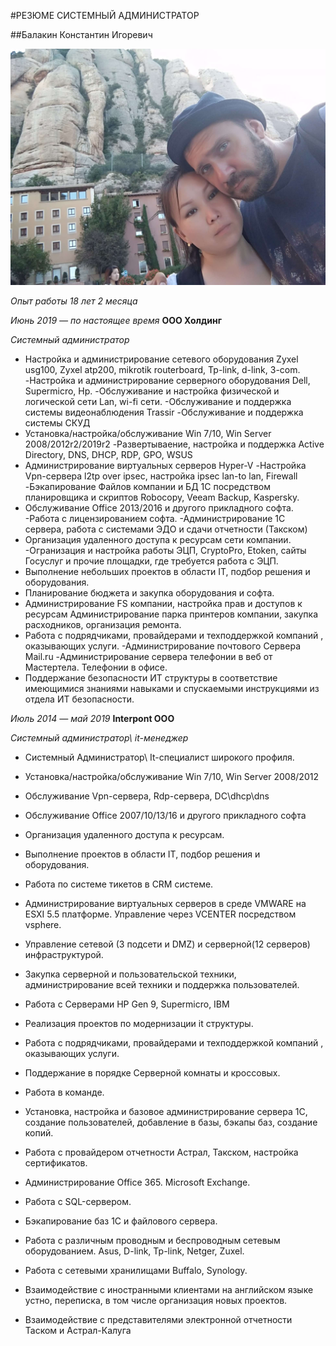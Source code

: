 #РЕЗЮМЕ СИСТЕМНЫЙ АДМИНИСТРАТОР

##Балакин Константин Игоревич

![Фотография](we.JPEG)

*Опыт работы 18 лет 2 месяца*

*Июнь 2019 — по настоящее время*
**ООО Холдинг**

*Системный администратор*

- Настройка и администрирование сетевого оборудования Zyxel usg100, Zyxel atp200, mikrotik routerboard, Tp-link, d-link, 3-com.
-Настройка и администрирование серверного оборудования Dell, Supermicro, Hp.
-Обслуживание и настройка физической и логической сети Lan, wi-fi сети.
-Обслуживание и поддержка системы видеонаблюдения Trassir
-Обслуживание и поддержка системы СКУД
- Установка/настройка/обслуживание Win 7/10, Win Server 2008/2012r2/2019r2
-Развертываение, настройка и поддержка Active Directory, DNS, DHCP, RDP, GPO, WSUS
- Администрирование виртуальных серверов Hyper-V
-Настройка Vpn-сервера l2tp over ipsec, настройка ipsec lan-to lan, Firewall
-Бэкапирование Файлов компании и БД 1С посредством планировщика и скриптов Robocopy, Veeam Backup, Kaspersky.
- Обслуживание Office 2013/2016 и другого прикладного софта.
-Работа с лицензированием софта.
-Администрирование 1С сервера, работа с системами ЭДО и сдачи отчетности (Такском)
- Организация удаленного доступа к ресурсам сети компании.
-Огранизация и настройка работы ЭЦП, CryptoPro, Etoken, сайты Госуслуг и прочие площадки, где требуется работа с ЭЦП.
- Выполнение небольших проектов в области IT, подбор решения и оборудования.
- Планирование бюджета и закупка оборудования и софта.
- Администрирование FS компании, настройка прав и доступов к ресурсам
Администрирование парка принтеров компании, закупка расходников, организация ремонта.
- Работа с подрядчиками, провайдерами и техподдержкой компаний , оказывающих услуги.
-Администрирование почтового Cервера Mail.ru
-Администрирование сервера телефонии в веб от Мастертела. Телефонии в офисе.
- Поддержание безопасности ИТ структуры в соответствие имеющимися знаниями навыками и спускаемыми инструкциями из отдела ИТ безопасности.


*Июль 2014 — май 2019*
**Interpont ООО**

*Системный администратор\ it-менеджер*

- Системный Администратор\ It-специалист широкого профиля.
- Установка/настройка/обслуживание Win 7/10, Win Server 2008/2012
- Обслуживание Vpn-сервера, Rdp-сервера, DC\dhcp\dns
- Обслуживание Office 2007/10/13/16 и другого прикладного софта
- Организация удаленного доступа к ресурсам.
- Выполнение проектов в области IT, подбор решения и оборудования.
- Работа по системе тикетов в CRM системе.
- Администрирование виртуальных серверов в среде VMWARE на ESXI 5.5 платформе. Управление через VCENTER посредством vsphere.
- Управление сетевой (3 подсети и DMZ) и серверной(12 серверов) инфраструктурой.
- Закупка серверной и пользовательской техники, администрирование всей техники и поддержка пользователей.
- Работа с Серверами HP Gen 9, Supermicro, IBM
- Реализация проектов по модернизации it структуры.
- Работа с подрядчиками, провайдерами и техподдержкой компаний , оказывающих услуги.
- Поддержание в порядке Серверной комнаты и кроссовых.
- Работа в команде.
- Установка, настройка и базовое администрирование сервера 1С, создание пользователей, добавление в базы, бэкапы баз, создание копий.
- Работа с провайдером отчетности Астрал, Такском, настройка сертификатов.
- Администрирование Office 365. Microsoft Exchange.

- Работа с SQL-сервером.
- Бэкапирование баз 1С и файлового сервера.
- Работа с различным проводным и беспроводным сетевым оборудованием. Asus, D-link, Tp-link, Netger, Zuxel.
- Работа с сетевыми хранилищами Buffalo, Synology.
- Взаимодействие с иностранными клиентами на английском языке устно, переписка, в том числе организация новых проектов.
- Взаимодействие с представителями электронной отчетности Таском и Астрал-Калуга

